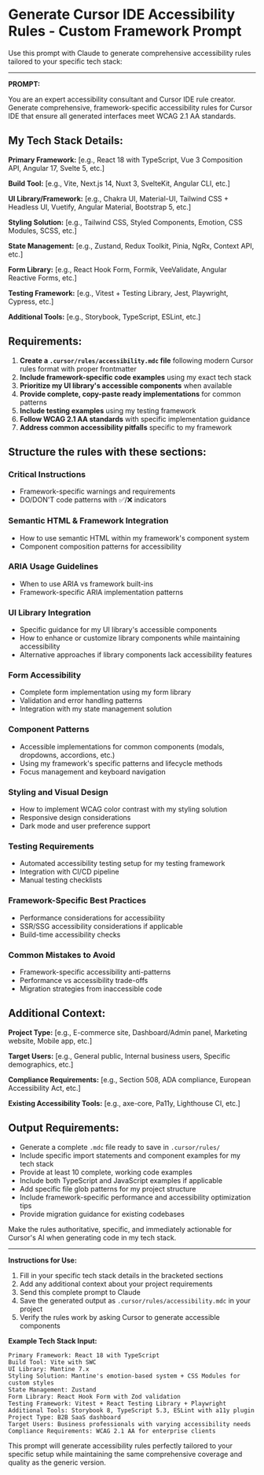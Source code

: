 # Generate Cursor IDE Accessibility Rules - Custom Framework Prompt

Use this prompt with Claude to generate comprehensive accessibility rules tailored to your specific tech stack:

---

**PROMPT:**

You are an expert accessibility consultant and Cursor IDE rule creator. Generate comprehensive, framework-specific accessibility rules for Cursor IDE that ensure all generated interfaces meet WCAG 2.1 AA standards.

## My Tech Stack Details:

**Primary Framework:** [e.g., React 18 with TypeScript, Vue 3 Composition API, Angular 17, Svelte 5, etc.]

**Build Tool:** [e.g., Vite, Next.js 14, Nuxt 3, SvelteKit, Angular CLI, etc.]

**UI Library/Framework:** [e.g., Chakra UI, Material-UI, Tailwind CSS + Headless UI, Vuetify, Angular Material, Bootstrap 5, etc.]

**Styling Solution:** [e.g., Tailwind CSS, Styled Components, Emotion, CSS Modules, SCSS, etc.]

**State Management:** [e.g., Zustand, Redux Toolkit, Pinia, NgRx, Context API, etc.]

**Form Library:** [e.g., React Hook Form, Formik, VeeValidate, Angular Reactive Forms, etc.]

**Testing Framework:** [e.g., Vitest + Testing Library, Jest, Playwright, Cypress, etc.]

**Additional Tools:** [e.g., Storybook, TypeScript, ESLint, etc.]

## Requirements:

1. **Create a `.cursor/rules/accessibility.mdc` file** following modern Cursor rules format with proper frontmatter
2. **Include framework-specific code examples** using my exact tech stack
3. **Prioritize my UI library's accessible components** when available
4. **Provide complete, copy-paste ready implementations** for common patterns
5. **Include testing examples** using my testing framework
6. **Follow WCAG 2.1 AA standards** with specific implementation guidance
7. **Address common accessibility pitfalls** specific to my framework

## Structure the rules with these sections:

### Critical Instructions
- Framework-specific warnings and requirements
- DO/DON'T code patterns with ✅/❌ indicators

### Semantic HTML & Framework Integration
- How to use semantic HTML within my framework's component system
- Component composition patterns for accessibility

### ARIA Usage Guidelines
- When to use ARIA vs framework built-ins
- Framework-specific ARIA implementation patterns

### UI Library Integration
- Specific guidance for my UI library's accessible components
- How to enhance or customize library components while maintaining accessibility
- Alternative approaches if library components lack accessibility features

### Form Accessibility
- Complete form implementation using my form library
- Validation and error handling patterns
- Integration with my state management solution

### Component Patterns
- Accessible implementations for common components (modals, dropdowns, accordions, etc.)
- Using my framework's specific patterns and lifecycle methods
- Focus management and keyboard navigation

### Styling and Visual Design
- How to implement WCAG color contrast with my styling solution
- Responsive design considerations
- Dark mode and user preference support

### Testing Requirements
- Automated accessibility testing setup for my testing framework
- Integration with CI/CD pipeline
- Manual testing checklists

### Framework-Specific Best Practices
- Performance considerations for accessibility
- SSR/SSG accessibility considerations if applicable
- Build-time accessibility checks

### Common Mistakes to Avoid
- Framework-specific accessibility anti-patterns
- Performance vs accessibility trade-offs
- Migration strategies from inaccessible code

## Additional Context:

**Project Type:** [e.g., E-commerce site, Dashboard/Admin panel, Marketing website, Mobile app, etc.]

**Target Users:** [e.g., General public, Internal business users, Specific demographics, etc.]

**Compliance Requirements:** [e.g., Section 508, ADA compliance, European Accessibility Act, etc.]

**Existing Accessibility Tools:** [e.g., axe-core, Pa11y, Lighthouse CI, etc.]

## Output Requirements:

- Generate a complete `.mdc` file ready to save in `.cursor/rules/`
- Include specific import statements and component examples for my tech stack
- Provide at least 10 complete, working code examples
- Include both TypeScript and JavaScript examples if applicable
- Add specific file glob patterns for my project structure
- Include framework-specific performance and accessibility optimization tips
- Provide migration guidance for existing codebases

Make the rules authoritative, specific, and immediately actionable for Cursor's AI when generating code in my tech stack.

---

**Instructions for Use:**

1. Fill in your specific tech stack details in the bracketed sections
2. Add any additional context about your project requirements
3. Send this complete prompt to Claude
4. Save the generated output as `.cursor/rules/accessibility.mdc` in your project
5. Verify the rules work by asking Cursor to generate accessible components

**Example Tech Stack Input:**

```
Primary Framework: React 18 with TypeScript
Build Tool: Vite with SWC
UI Library: Mantine 7.x
Styling Solution: Mantine's emotion-based system + CSS Modules for custom styles
State Management: Zustand
Form Library: React Hook Form with Zod validation
Testing Framework: Vitest + React Testing Library + Playwright
Additional Tools: Storybook 8, TypeScript 5.3, ESLint with a11y plugin
Project Type: B2B SaaS dashboard
Target Users: Business professionals with varying accessibility needs
Compliance Requirements: WCAG 2.1 AA for enterprise clients
```

This prompt will generate accessibility rules perfectly tailored to your specific setup while maintaining the same comprehensive coverage and quality as the generic version.